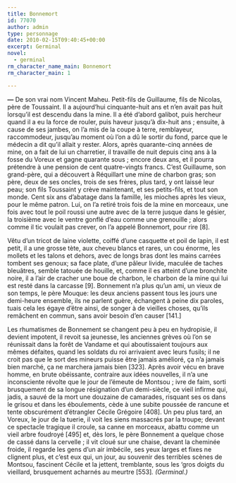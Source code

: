 ```yaml
---
title: Bonnemort
id: 77070
author: admin
type: personnage
date: 2010-02-15T09:40:45+00:00
excerpt: Germinal
novel:
  - germinal
rm_character_name_main: Bonnemort
rm_character_main: 1

---
```

**—** De son vrai nom Vincent Maheu. Petit-fils de Guillaume, fils de Nicolas, père de Toussaint. Il a aujourd&rsquo;hui cinquante-huit ans et n&rsquo;en avait pas huit lorsqu&rsquo;il est descendu dans la mine. Il a été d&rsquo;abord galibot, puis hercheur quand il a eu la force de rouler, puis haveur jusqu&rsquo;à dix-huit ans ; ensuite, à cause de ses jambes, on l&rsquo;a mis de la coupe à terre, remblayeur, raccommodeur, jusqu&rsquo;au moment où l&rsquo;on a dû le sortir du fond, parce que le médecin a dit qu&rsquo;il allait y rester. Alors, après quarante-cinq années de mine, on a fait de lui un charretier, il travaille de nuit depuis cinq ans à la fosse du Voreux et gagne quarante sous ; encore deux ans, et il pourra prétendre à une pension de cent quatre-vingts francs. C&rsquo;est Guillaume, son grand-père, qui a découvert à Réquillart une mine de charbon gras; son père, deux de ses oncles, trois de ses frères, plus tard, y ont laissé leur peau; son fils Toussaint y crève maintenant, et ses petits-fils, et tout son monde. Cent six ans d&rsquo;abatage dans la famille, les mioches après les vieux, pour le même patron. Lui, on l&rsquo;a retiré trois fois de la mine en morceaux, une fois avec tout le poil roussi une autre avec de la terre jusque dans le gésier, la troisième avec le ventre gonflé d&rsquo;eau comme une grenouille ; alors comme il tic voulait pas crever, on l&rsquo;a appelé Bonnemort, pour rire [8].

Vêtu d&rsquo;un tricot de laine violette, coiffé d&rsquo;une casquette et poil de lapin, il est petit, il a une grosse tète, aux cheveu blancs et rares, un cou énorme, les mollets et les talons et dehors, avec de longs bras dont les mains carrées tombent ses genoux; sa face plate, d&rsquo;une pâleur livide, maculée de taches bleuâtres, semble tatouée de houille, et, comme il es atteint d&rsquo;une bronchite noire, il a l&rsquo;air de cracher une boue de charbon, le charbon de la mine qui lui est resté dans la carcasse [9]. Bonnement n&rsquo;a plus qu&rsquo;un ami, un vieux de son temps, le père Mouque: les deux anciens passent tous les jours une demi-heure ensemble, ils ne parlent guère, échangent à peine dix paroles, tuais cela les égaye d&rsquo;être ainsi, de songer à de vieilles choses, qu&rsquo;ils remâchent en commun, sans avoir besoin d&rsquo;en causer [141.]

Les rhumatismes de Bonnement se changent peu à peu en hydropisie, il devient impotent, il revoit sa jeunesse, les anciennes grèves où l&rsquo;on se réunissait dans la forêt de Vandame et qui aboutissaient toujours aux mêmes défaites, quand les soldats du roi arrivaient avec leurs fusils; il ne croit pas que le sort des mineurs puisse être jamais amélioré, ça n&rsquo;a jamais bien marché, ça ne marchera jamais bien [323]. Après avoir vécu en brave homme, en brute obéissante, contraire aux idées nouvelles, il n&rsquo;a une inconsciente révolte que le jour de l&rsquo;émeute de Montsou ; ivre de faim, sorti brusquement de sa longue résignation d&rsquo;un demi-siècle, ce vieil infirme qui, jadis, a sauvé de la mort une douzaine de camarades, risquant ses os dans le grisou et dans les éboulements, cède à une subite poussée de rancune et tente obscurément d&rsquo;étrangler Cécile Grégoire [408]. Un peu plus tard, an Voreux, le jour de la tuerie, il voit les siens massacrés par la troupe; devant ce spectacle tragique il croule, sa canne en morceaux, abattu comme un vieil arbre foudroyé [495] et, dès lors, le père Bonnement a quelque chose de cassé dans la cervelle ; il vit cloué sur une chaise, devant la cheminée froide, il regarde les gens d&rsquo;un air imbécile, ses yeux larges et fixes ne clignent plus, et c&rsquo;est eux qui, un jour, au souvenir des terribles scènes de Montsou, fascinent Cécile et la jettent, tremblante, sous les &lsquo;gros doigts du vieillard, brusquement acharnés au meurtre [553]_. (Germinal.)_